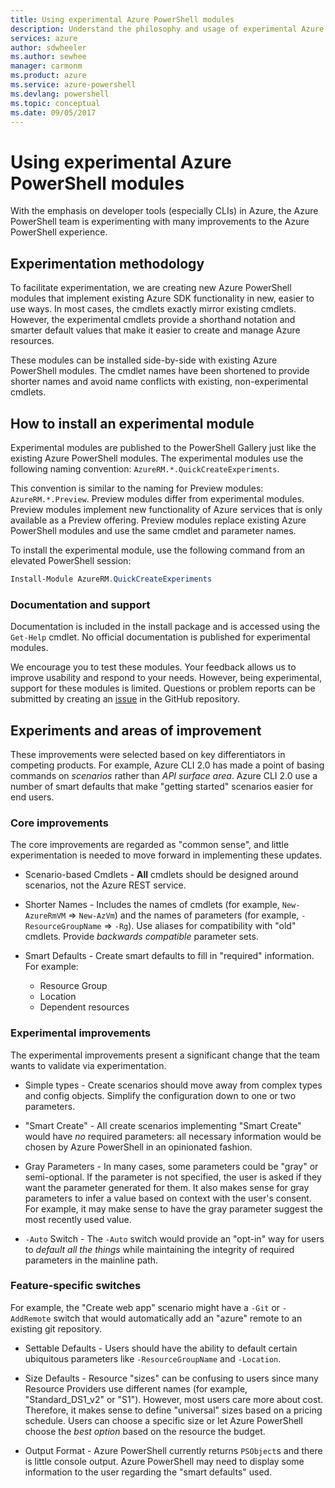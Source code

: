 ```yaml
---
title: Using experimental Azure PowerShell modules
description: Understand the philosophy and usage of experimental Azure PowerShell modules.
services: azure
author: sdwheeler
ms.author: sewhee
manager: carmonm
ms.product: azure
ms.service: azure-powershell
ms.devlang: powershell
ms.topic: conceptual
ms.date: 09/05/2017
---
```

# Using experimental Azure PowerShell modules

With the emphasis on developer tools (especially CLIs) in Azure, the Azure PowerShell team is
experimenting with many improvements to the Azure PowerShell experience.

## Experimentation methodology

To facilitate experimentation, we are creating new Azure PowerShell modules that implement existing
Azure SDK functionality in new, easier to use ways. In most cases, the cmdlets exactly mirror
existing cmdlets. However, the experimental cmdlets provide a shorthand notation and smarter default
values that make it easier to create and manage Azure resources.

These modules can be installed side-by-side with existing Azure PowerShell modules. The cmdlet
names have been shortened to provide shorter names and avoid name conflicts with existing,
non-experimental cmdlets.

## How to install an experimental module

Experimental modules are published to the PowerShell Gallery just like the existing Azure
PowerShell modules. The experimental modules use the following naming convention:
`AzureRM.*.QuickCreateExperiments`.

This convention is similar to the naming for Preview modules: `AzureRM.*.Preview`. Preview modules
differ from experimental modules. Preview modules implement new functionality of Azure services
that is only available as a Preview offering. Preview modules replace existing Azure PowerShell
modules and use the same cmdlet and parameter names.

To install the experimental module, use the following command from an elevated PowerShell session:

```powershell
Install-Module AzureRM.QuickCreateExperiments
```

### Documentation and support

Documentation is included in the install package and is accessed using the `Get-Help` cmdlet. No
official documentation is published for experimental modules.

We encourage you to test these modules. Your feedback allows us to improve usability and respond to
your needs. However, being experimental, support for these modules is limited. Questions or problem
reports can be submitted by creating an [issue](https://github.com/Azure/azure-powershell/issues)
in the GitHub repository.

## Experiments and areas of improvement

These improvements were selected based on key differentiators in competing products. For example,
Azure CLI 2.0 has made a point of basing commands on _scenarios_ rather than _API surface area_.
Azure CLI 2.0 use a number of smart defaults that make "getting started" scenarios easier for end
users.

### Core improvements

The core improvements are regarded as "common sense", and little experimentation is needed to move
forward in implementing these updates.

* Scenario-based Cmdlets - **All** cmdlets should be designed around scenarios, not the Azure REST
  service.

* Shorter Names - Includes the names of cmdlets (for example, `New-AzureRmVM` => `New-AzVm`) and the
  names of parameters (for example, `-ResourceGroupName` => `-Rg`). Use aliases for compatibility with
  "old" cmdlets. Provide _backwards compatible_ parameter sets.

* Smart Defaults - Create smart defaults to fill in "required" information. For example:
  * Resource Group
  * Location
  * Dependent resources

### Experimental improvements

The experimental improvements present a significant change that the team wants to validate via
experimentation.

* Simple types - Create scenarios should move away from complex types and config objects. Simplify
  the configuration down to one or two parameters.

* "Smart Create" - All create scenarios implementing "Smart Create" would have _no_ required
  parameters: all necessary information would be chosen by Azure PowerShell in an opinionated
  fashion.

* Gray Parameters - In many cases, some parameters could be "gray" or semi-optional. If the
  parameter is not specified, the user is asked if they want the parameter generated for them. It
  also makes sense for gray parameters to infer a value based on context with the user's consent.
  For example, it may make sense to have the gray parameter suggest the most recently used value.

* `-Auto` Switch - The `-Auto` switch would provide an "opt-in" way for users to _default all the
  things_ while maintaining the integrity of required parameters in the mainline path.

### Feature-specific switches

For example, the "Create web app" scenario might have a `-Git` or `-AddRemote` switch that would
automatically add an "azure" remote to an existing git repository.

* Settable Defaults - Users should have the ability to default certain ubiquitous parameters like
  `-ResourceGroupName` and `-Location`.

* Size Defaults - Resource "sizes" can be confusing to users since many Resource Providers use
  different names (for example, "Standard\_DS1\_v2" or "S1"). However, most users care more about
  cost. Therefore, it makes sense to define "universal" sizes based on a pricing schedule. Users
  can choose a specific size or let Azure PowerShell choose the _best option_ based on the resource
  the budget.

* Output Format - Azure PowerShell currently returns `PSObject`s and there is little console
  output. Azure PowerShell may need to display some information to the user regarding the "smart
  defaults" used.
